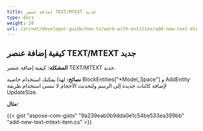 ```yaml
---
title: إضافة عنصر TEXT/MTEXT جديد
type: docs
weight: 20
url: /ar/net/developer-guide/how-to/work-with-entities/add-new-text-mtext-item/
---
```



## **كيفية إضافة عنصر TEXT/MTEXT جديد**

**المشكلة:** كيفية إضافة عنصر TEXT/MTEXT جديد.

**نصائح:** لهذا يمكنك استخدام خاصية BlockEntities["*Model_Space"] و AddEntity لإضافة كائنات جديدة إلى الرسم ولتحديث الأحجام لا تنسى استخدام طريقة UpdateSize.

**مثال:**

{{< gist "aspose-com-gists" "9a239eab0b9dda0e1c54be533ea399bb" "add-new-text-mtext-item.cs" >}}
